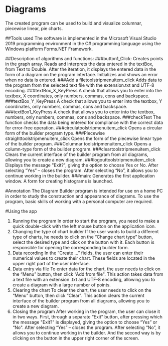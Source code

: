 # Diagrams
The created program can be used to build and visualize columnar, piecewise linear, pie charts.

##Tools used
The software is implemented in the Microsoft Visual Studio 2019 programming environment in the C# programming language using the Windows platform Forms.NET Framework.

##Description of algorithms and functions:
###button1_Click:
Creates points in the graph array. Reads and interprets the data entered in the textBox, from Text to Double. After the iteration, it displays the entered data in the form of a diagram on the program interface. Initializes and shows an error when no data is entered.
###Add a filetoolstripmenuitem_click
Adds data to the program from the selected text file with the extension.txt and UTF-8 encoding.
###textBox_X_KeyPress
A check that allows you to enter into the textbox, X coordinates, only numbers, commas, cons and backspace.
###textBox_Y_KeyPress
A check that allows you to enter into the textbox, Y coordinates, only numbers, commas, cons and backspace.
###textBox1_KeyPress
A check that allows you to enter into the textbox, numbers, only numbers, commas, cons and backspace.
###checkText
The function checks the data being entered for compliance with the correct data for error-free operation.
###circulatoolstripmenuitem_click
Opens a circular form of the builder program type.
###Piecewise straighttoolstripmenuitem_click
Opens the form of the piecewise linear type of the builder program.
###Columnar toolstripmenuitem_click
Opens a column-type form of the builder program.
###cleartoolstripmenuitem_click
Clears the current interface of the builder program from all diagrams, allowing you to create a new diagram.
###logouttoolstripmenuitem_click
Displays the message "Exit?", giving the option to choose Yes or No. After selecting “Yes” – closes the program. After selecting “No”, it allows you to continue working in the builder.
###main:
Generates the first application window. A form for creating histograms is launched.



#Annotation
The Diagram Builder program is intended for use on a home PC in order to study the construction and appearance of diagrams. To use the program, basic skills of working with a personal computer are required.

#Using the app
1) Running the program
In order to start the program, you need to make a quick double-click with the left mouse button on the application icon.
2) Changing the type of chart builder
If the user wants to build a different type of charts, he needs to click on the “Change chart type” button, select the desired type and click on the button with it. Each button is responsible for opening the corresponding builder form.
3) Data recording
In the “Create ...” fields, the user can enter their numerical values to create their chart. These fields are located in the upper right part of the user interface.
4) Data entry via file
To enter data for the chart, the user needs to click on the “Menu” button, then click “Add from file". This action takes data from a text file with an extension .txt and UTF-8 encoding, allowing you to create a diagram with a large number of points.
5) Clearing the chart
To clear the chart, the user needs to click on the “Menu” button, then click “Clear". This action clears the current interface of the builder program from all diagrams, allowing you to create a new diagram.
6) Closing the program
After working in the program, the user can close it in two ways. First, through a separate “Exit” button, after pressing which the message "Exit?" is displayed, giving the option to choose “Yes” or “No". After selecting “Yes” – closes the program. After selecting “No”, it allows you to continue working in the builder. And the second way is by clicking on the button in the upper right corner of the screen.

